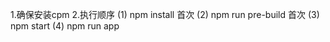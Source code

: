 1.确保安装cpm
2.执行顺序
    (1) npm install  首次
    (2) npm run pre-build  首次
    (3) npm start
    (4) npm run app